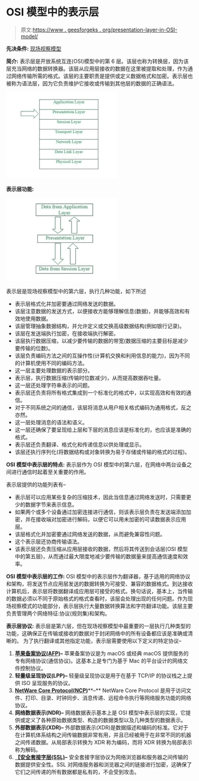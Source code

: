 # OSI 模型中的表示层

> 原文:[https://www . geesforgeks . org/presentation-layer-in-OSI-model/](https://www.geeksforgeeks.org/presentation-layer-in-osi-model/)

**先决条件:** [现场视察模型](https://www.geeksforgeeks.org/layers-of-osi-model/)

**简介:**
表示层是开放系统互连(OSI)模型中的第 6 层。该层也称为转换层，因为该层充当网络的数据转换器。该层从应用层接收的数据在这里被提取和处理，作为通过网络传输所需的格式。该层的主要职责是提供或定义数据格式和加密。表示层也被称为语法层，因为它负责维护它接收或传输到其他层的数据的正确语法。

![](img/714cfdac470a0094015f11fabeb6542d.png)

**表示层功能:**

![](img/1c47803938b54dafd47f339167c23bf6.png)

表示层是现场视察模型中的第六层，执行几种功能，如下所述

*   表示层格式化并加密要通过网络发送的数据。
*   该层注意数据的发送方式，以便接收方能够理解信息(数据)，并能够高效和有效地使用数据。
*   该层管理抽象数据结构，并允许定义或交换高级数据结构(例如银行记录)。
*   该层在发送端执行加密，在接收端执行解密。
*   该层执行数据压缩，以减少要传输的数据的带宽(数据压缩的主要目标是减少要传输的位数)。
*   该层负责编码方法之间的互操作性(计算机交换和利用信息的能力)，因为不同的计算机使用不同的编码方法。
*   这一层主要处理数据的表示部分。
*   表示层，执行数据压缩(传输时位数减少)，从而提高数据吞吐量。
*   这一层还处理字符串表示的问题。
*   表示层还负责将所有格式集成到一个标准化的格式中，以实现高效和有效的通信。
*   对于不同系统之间的通信，该层将消息从用户相关格式编码为通用格式，反之亦然。
*   这一层处理消息的语法和语义。
*   这一层还确保了要呈现给上层和下层的消息应该是标准化的，也应该是准确的格式。
*   表示层还负责翻译、格式化和传递信息以供处理或显示。
*   该层还执行序列化(将数据结构或对象转换为易于存储或传输的格式的过程)。

**OSI 模型中表示层的特点:**
表示层作为 OSI 模型中的第六层，在网络中两台设备之间进行通信时起着至关重要的作用。

表示层提供的功能列表有–

*   表示层可以应用某些复杂的压缩技术，因此当信息通过网络发送时，只需要更少的数据字节来表示信息。
*   如果两个或多个设备通过加密连接进行通信，则该表示层负责在发送端添加加密，并在接收端对加密进行解码，以便它可以用未加密的可读数据表示应用层。
*   该层格式化并加密要通过网络发送的数据，从而避免兼容性问题。
*   这个表示层还协商传输语法。
*   该表示层还负责压缩从应用层接收的数据，然后将其传送到会话层(OSI 模型中的第五层)，从而通过最大限度地减少要传输的数据量来提高通信速度和效率。

**OSI 模型中表示层的工作:**
OSI 模型中的表示层作为翻译器，基于适用的网络协议和架构，将发送节点应用层发送的数据转换为可接受、兼容的数据格式。到达接收计算机后，表示层将数据翻译成应用层可接受的格式。换句话说，基本上，当传输的数据必须以不同于原始格式的格式查看时，该层会处理出现的任何问题。作为现场视察模式的功能部分，表示层执行大量数据转换算法和字符翻译功能。该层主要负责管理两个网络特征:协议(规则集)和架构。

**表示层协议:**
表示层是第六层，但在现场视察模型中最重要的一层执行几种类型的功能，这确保正在传输或接收的数据对于封闭网络中的所有设备都应该是准确或清晰的。
为了执行翻译或其他指定功能，表示层需要使用以下定义的特定协议–

1.  [**苹果备案协议(AFP)**](https://www.geeksforgeeks.org/afp-fullform/)**–**
    苹果备案协议是为 macOS 或经典 macOS 提供服务的专有网络协议(通信协议)。这基本上是专门为基于 Mac 的平台设计的网络文件控制协议。
2.  **轻量级呈现协议(LPP)–**
    轻量级呈现协议是用于在基于 TCP/IP 的协议栈之上提供 ISO 呈现服务的协议。
3.  [**NetWare Core Protocol(NCP)**](https://www.geeksforgeeks.org/introduction-of-novell-netware/#:~:text=NetWare%20Core%20Protocol%20(NCP)%20%E2%80%93,NetWare%20Operating%20systems%20(OS).)**–**
    NetWare Core Protocol 是用于访问文件、打印、目录、时钟同步、消息传递、远程命令执行等网络服务功能的网络协议。
4.  **网络数据表示(NDR)–**
    网络数据表示基本上是 OSI 模型中表示层的实现，它提供或定义了各种原始数据类型、构造的数据类型以及几种类型的数据表示。
5.  **外部数据表示(XDR)–**
    外部数据表示(XDR)是数据描述和编码的标准。它对于在计算机体系结构之间传输数据非常有用，并且已经被用于在非常不同的机器之间传递数据。从局部表示转换为 XDR 称为编码，而将 XDR 转换为局部表示称为解码。
6.  [**【安全套接字层(SSL)**](https://www.geeksforgeeks.org/secure-socket-layer-ssl/#:~:text=Secure%20Socket%20Layer%20(SSL)%20provide,SSL%20record%20protocol)**–**
    安全套接字层协议为网络浏览器和服务器之间传输的数据提供安全性。SSL 对网络服务器和浏览器之间的链接进行加密，这确保了它们之间传递的所有数据都是私有的，不会受到攻击。